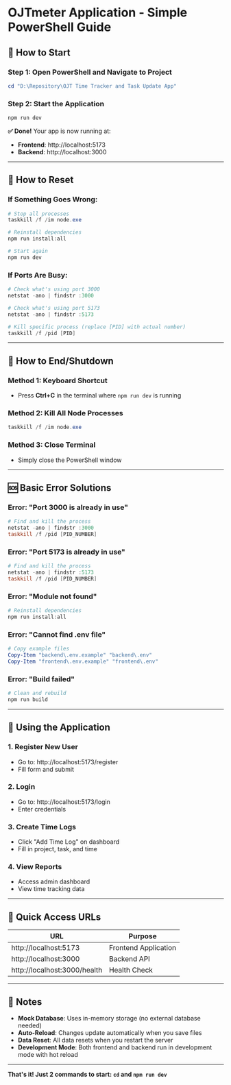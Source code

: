 # OJTmeter Application - Simple PowerShell Guide

## 🎯 How to Start

### Step 1: Open PowerShell and Navigate to Project
```powershell
cd "D:\Repository\OJT Time Tracker and Task Update App"
```

### Step 2: Start the Application
```powershell
npm run dev
```

**✅ Done!** Your app is now running at:
- **Frontend**: http://localhost:5173
- **Backend**: http://localhost:3000

---

## 🔄 How to Reset

### If Something Goes Wrong:
```powershell
# Stop all processes
taskkill /f /im node.exe

# Reinstall dependencies
npm run install:all

# Start again
npm run dev
```

### If Ports Are Busy:
```powershell
# Check what's using port 3000
netstat -ano | findstr :3000

# Check what's using port 5173
netstat -ano | findstr :5173

# Kill specific process (replace [PID] with actual number)
taskkill /f /pid [PID]
```

---

## 🛑 How to End/Shutdown

### Method 1: Keyboard Shortcut
- Press **Ctrl+C** in the terminal where `npm run dev` is running

### Method 2: Kill All Node Processes
```powershell
taskkill /f /im node.exe
```

### Method 3: Close Terminal
- Simply close the PowerShell window

---

## 🆘 Basic Error Solutions

### Error: "Port 3000 is already in use"
```powershell
# Find and kill the process
netstat -ano | findstr :3000
taskkill /f /pid [PID_NUMBER]
```

### Error: "Port 5173 is already in use"
```powershell
# Find and kill the process
netstat -ano | findstr :5173
taskkill /f /pid [PID_NUMBER]
```

### Error: "Module not found"
```powershell
# Reinstall dependencies
npm run install:all
```

### Error: "Cannot find .env file"
```powershell
# Copy example files
Copy-Item "backend\.env.example" "backend\.env"
Copy-Item "frontend\.env.example" "frontend\.env"
```

### Error: "Build failed"
```powershell
# Clean and rebuild
npm run build
```

---

## 📱 Using the Application

### 1. Register New User
- Go to: http://localhost:5173/register
- Fill form and submit

### 2. Login
- Go to: http://localhost:5173/login
- Enter credentials

### 3. Create Time Logs
- Click "Add Time Log" on dashboard
- Fill in project, task, and time

### 4. View Reports
- Access admin dashboard
- View time tracking data

---

## 🔗 Quick Access URLs

| URL | Purpose |
|-----|---------|
| http://localhost:5173 | Frontend Application |
| http://localhost:3000 | Backend API |
| http://localhost:3000/health | Health Check |

---

## 📝 Notes

- **Mock Database**: Uses in-memory storage (no external database needed)
- **Auto-Reload**: Changes update automatically when you save files
- **Data Reset**: All data resets when you restart the server
- **Development Mode**: Both frontend and backend run in development mode with hot reload

---

**That's it! Just 2 commands to start: `cd` and `npm run dev`**
